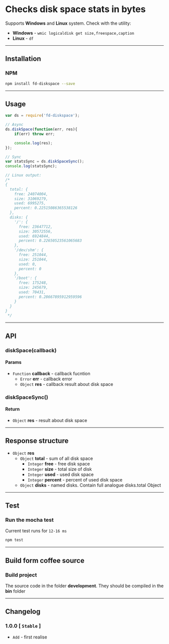 # Checks disk space stats in bytes
Supports **Windows** and **Linux** system. Check with the utility:
* **Windows** - `wmic logicaldisk get size,freespace,caption`
* **Linux** - `df`

------------------------------------

## Installation
### NPM
```sh
npm install fd-diskspace --save
```

------------------------------------

## Usage
```js
var ds = require('fd-diskspace');

// Async
ds.diskSpace(function(err, res){
    if(err) throw err;

    console.log(res);
});

// Sync 
var statsSync = ds.diskSpaceSync();
console.log(statsSync);

// Linux output:
/*
{
  total: {
    free: 24074004,
    size: 31069279,
    used: 6995275,
    percent: 0.22515086365538126
  },
  disks: {
    '/': {
      free: 23647712,
      size: 30572556,
      used: 6924844,
      percent: 0.22650523561065683
    },
    '/dev/shm': {
      free: 251044,
      size: 251044,
      used: 0,
      percent: 0
    },
    '/boot': {
      free: 175248,
      size: 245679,
      used: 70431,
      percent: 0.28667895912959596
    }
  }
}
 */
```

------------------------------------

## API
### diskSpace(callback)
#### Params
* `Function` **callback**   - callback fucntion
    * `Error` **err**       - callback error
    * `Object` **res**      - callback result about disk space

### diskSpaceSync()
#### Return
* `Object` **res**  - result about disk space

------------------------------------

## Response structure
* `Object` **res**
    * `Object`  **total**           - sum of all disk space
        * `Integer` **free**        - free disk space
        * `Integer` **size**        - total size of disk
        * `Integer` **used**        - used disk space
        * `Integer` **percent**     - percent of used disk space
    * `Object` **disks**            - named disks. Contain full analogue disks.total Object

------------------------------------

## Test
### Run the mocha test
Current test runs for `12-16 ms`
```sh
npm test
```

------------------------------------

## Build form coffee source
### Build project
The source code in the folder **development**. They should be compiled in the **bin** folder

------------------------------------

## Changelog
### 1.0.0 [ `Stable` ]
* `Add` - first realise